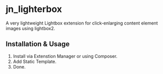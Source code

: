 # jn_lighterbox
A very lightweight Lightbox extension for click-enlarging content element images using lightbox2.

## Installation & Usage

1. Install via Extenstion Manager or using Composer.
2. Add Static Template.
3. Done.
